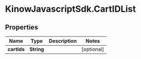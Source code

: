 # KinowJavascriptSdk.CartIDList

## Properties
Name | Type | Description | Notes
------------ | ------------- | ------------- | -------------
**cartIds** | **String** |  | [optional] 


